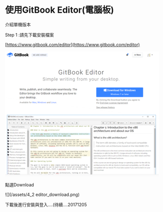 # 使用GitBook Editor\(電腦板\)

介紹單機版本

Step 1 :請先下載安裝檔案

[https://www.gitbook.com/editor](https://www.gitbook.com/editor)

![](/assets/4_1_editor_web.png)

點選Download

![](/assets/4_2 editor_download.png)

下載後進行安裝與登入....\(待續....20171205

